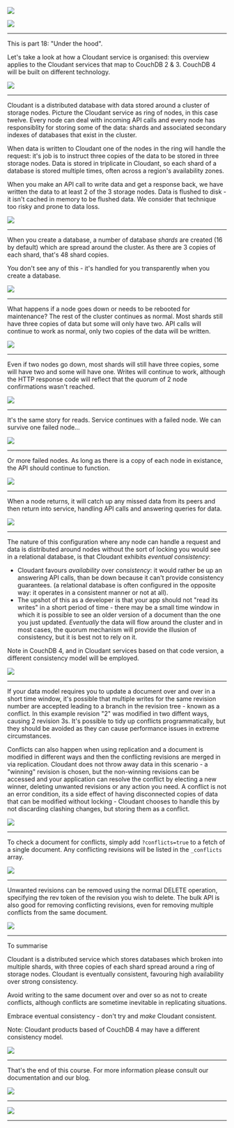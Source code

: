 ![](slides/Slide0.png)



![](slides/Slide1.png)

---

This is part 18: "Under the hood". 

Let's take a look at how a Cloudant service is organised: this overview applies to the Cloudant services that map to CouchDB 2 & 3. CouchDB 4 will be built on different technology.

![](slides/Slide124.png)

---

Cloudant is a distributed database with data stored around a cluster of storage nodes. Picture the Cloudant service as ring of nodes, in this case twelve. Every node can deal with incoming API calls and every node has responsiblity for storing some of the data: shards and associated secondary indexes of databases that exist in the cluster.

When data is written to Cloudant one of the nodes in the ring will handle the request: it's job is to instruct three copies of the data to be stored in three storage nodes. Data is stored in triplicate in Cloudant, so each shard of a database is stored multiple times, often across a region's availability zones.

When you make an API call to write data and get a response back, we have written the data to at least 2 of the 3 storage nodes. Data is flushed to disk - it isn't cached in memory to be flushed data. We consider that technique too risky and prone to data loss.

![](slides/Slide125.png)

---

When you create a database, a number of database _shards_ are created (16 by default) which are spread around the cluster. As there are 3 copies of each shard, that's 48 shard copies.

You don't see any of this - it's handled for you transparently when you create a database.

![](slides/Slide126.png)

---

What happens if a node goes down or needs to be rebooted for maintenance? The rest of the cluster continues as normal. Most shards still have three copies of data but some will only have two. API calls will continue to work as normal, only two copies of the data will be written.

![](slides/Slide127.png)

---

Even if two nodes go down, most shards will still have three copies, some will have two and some will have one. Writes will continue to work, although the HTTP response code will reflect that the _quorum_ of 2 node confirmations wasn't reached.

![](slides/Slide128.png)

---

It's the same story for reads. Service continues with a failed node. We can survive one failed node...

![](slides/Slide129.png)

---

Or more failed nodes. As long as there is a copy of each node in existance, the API should continue to function.


![](slides/Slide130.png)

---

When a node returns, it will catch up any missed data from its peers and then return into service, handling API calls and answering queries for data.

![](slides/Slide131.png)

---

The nature of this configuration where any node can handle a request and data is distributed around nodes without the sort of locking you would see in a relational database, is that Cloudant exhibits _eventual consistency_:

- Cloudant favours _availability_ over _consistency_: it would rather be up an answering API calls, than be down because it can't provide consistency guarantees. (a relational database is often configured in the opposite way: it operates in a consistent manner or not at all).
- The upshot of this as a developer is that your app should not "read its writes" in a short period of time - there may be a small time window in which it is possible to see an older version of a document than the one you just updated. _Eventually_ the data will flow around the cluster and in most cases, the quorum mechanism will provide the illusion of consistency, but it is best not to rely on it.

Note in CouchDB 4, and in Cloudant services based on that code version, a different consistency model will be employed.

![](slides/Slide132.png)

---

If your data model requires you to update a document over and over in a short time window, it's possible that multiple writes for the same revision number are accepted leading to a branch in the revision tree - known as a conflict. In this example revision "2" was modified in two diffent ways, causing 2 revision 3s. It's possible to tidy up conflicts programmatically, but they should be avoided as they can cause performance issues in extreme circumstances.

Conflicts can also happen when using replication and a document is modified in different ways and then the conflicting revisions are merged in via replication. Cloudant does not throw away data in this scenario - a "winning" revision is chosen, but the non-winning revisions can be accessed and your application can resolve the conflict by electing a new winner, deleting unwanted revisions or any action you need. A conflict is not an error condition, its a side effect of having disconnected copies of data that can be modified without locking - Cloudant chooses to handle this by not discarding clashing changes, but storing them as a conflict.

![](slides/Slide133.png)

---

To check a document for conflicts, simply add `?conflicts=true` to a fetch of a single document. Any conflicting revisions will be listed in the `_conflicts` array.

![](slides/Slide134.png)

---

Unwanted revisions can be removed using the normal DELETE operation, specifying the rev token of the revision you wish to delete. The bulk API is also good for removing conflicting revisions, even for removing multiple conflicts from the same document.

![](slides/Slide135.png)

---
To summarise 

Cloudant is a distributed service which stores databases which broken into multiple shards, with three copies of each shard spread around a ring of storage nodes. Cloudant is eventually consistent, favouring high availability over strong consistency.

Avoid writing to the same document over and over so as not to create conflicts, although conflicts are sometime inevitable in replicating situations.

Embrace eventual consistency - don't try and _make_ Cloudant consistent. 

Note: Cloudant products based of CouchDB 4 may have a different consistency model. 

![](slides/Slide136.png)

---

That's the end of this course. For more information please consult our documentation and our blog.
 
![](slides/Slide199.png)

---

![](slides/Slide0.png)

---